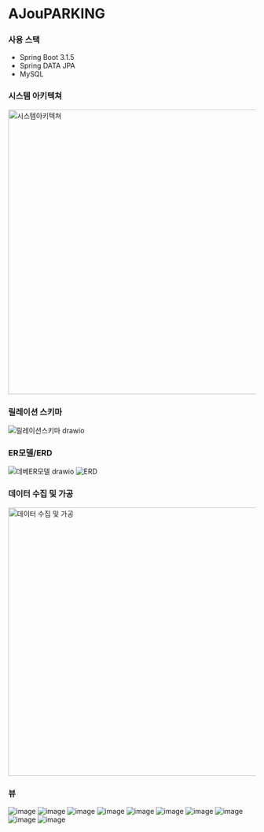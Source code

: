 # AJouPARKING

### 사용 스택
- Spring Boot 3.1.5
- Spring DATA JPA
- MySQL

### 시스템 아키텍쳐
<img width="578" alt="시스템아키텍쳐" src="https://github.com/DB-ajou-parking/server2/assets/89715722/8068fcbd-cff8-4cc4-9c05-230bbb31656a">

### 릴레이션 스키마
![릴레이션스키마 drawio](https://github.com/DB-ajou-parking/server2/assets/89715722/52da80d4-a643-4e7b-befd-4ae2e66cddeb)

### ER모델/ERD
![데베ER모델 drawio](https://github.com/DB-ajou-parking/server2/assets/89715722/ccb9268f-5d6b-4936-aa8f-8aebf6024c5d)
![ERD](https://github.com/DB-ajou-parking/server2/assets/89715722/42cb7126-2424-4953-a263-facf83075cb4)

### 데이터 수집 및 가공
<img width="545" alt="데이터 수집 및 가공" src="https://github.com/DB-ajou-parking/server2/assets/89715722/9d82e154-b2ce-43ce-95a5-a5d5dc4c2c2f">



### 뷰
![image](https://github.com/BaxDailyGit/AJouPARKING/assets/99312529/98f203a0-6373-44f8-b3a3-4efe36149a9c)
![image](https://github.com/BaxDailyGit/AJouPARKING/assets/99312529/1e8a6dbc-0fbd-4f73-992b-136d1b4912a4)
![image](https://github.com/BaxDailyGit/AJouPARKING/assets/99312529/ff55f929-e0b2-4eb4-978e-457cf7fa4e20)
![image](https://github.com/BaxDailyGit/AJouPARKING/assets/99312529/93b04140-b8ac-4259-a886-1dccdce4baad)
![image](https://github.com/BaxDailyGit/AJouPARKING/assets/99312529/310ba91f-e5ee-4804-8129-64edcb18825e)
![image](https://github.com/BaxDailyGit/AJouPARKING/assets/99312529/97cd6d61-def7-4dfb-9e94-154346ccb8b1)
![image](https://github.com/BaxDailyGit/AJouPARKING/assets/99312529/c1669ead-7c32-446b-847f-8d8c5ffa31e4)
![image](https://github.com/BaxDailyGit/AJouPARKING/assets/99312529/7dc86e27-e15f-4840-9885-a0886b8573ad)
![image](https://github.com/BaxDailyGit/AJouPARKING/assets/99312529/092cb5b2-3321-45cd-9cdb-596992753a26)
![image](https://github.com/BaxDailyGit/AJouPARKING/assets/99312529/d16e88f1-1ac0-4753-9300-416ef3bfafb2)
